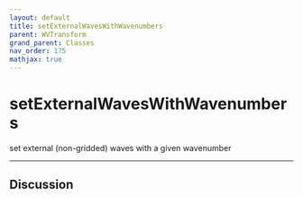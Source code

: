 ```yaml
---
layout: default
title: setExternalWavesWithWavenumbers
parent: WVTransform
grand_parent: Classes
nav_order: 175
mathjax: true
---
```


#  setExternalWavesWithWavenumbers

set external (non-gridded) waves with a given wavenumber


---

## Discussion

  
